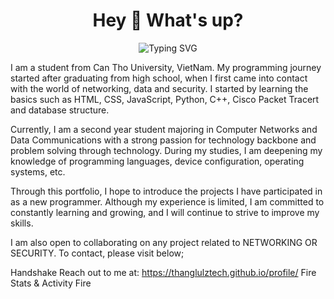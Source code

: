 <h1 align= "center"> Hey 👋 What's up?</h1>

<p align="center">
  <img src="https://readme-typing-svg.herokuapp.com?font=Fira+Code&size=24&pause=1000&color=11A542&center=true&vCenter=true&width=600&lines=+Welcome+to+my+GitHub+profile!;Who+Am+I?;ThangLulzTech" alt="Typing SVG" />
</p>
I am a student from Can Tho University, VietNam. My programming journey started after graduating from high school, when I first came into contact with the world of networking, data and security. I started by learning the basics such as HTML, CSS, JavaScript, Python, C++, Cisco Packet Tracert and database structure.

Currently, I am a second year student majoring in Computer Networks and Data Communications with a strong passion for technology backbone and problem solving through technology. During my studies, I am deepening my knowledge of programming languages, device configuration, operating systems, etc.

Through this portfolio, I hope to introduce the projects I have participated in as a new programmer. Although my experience is limited, I am committed to constantly learning and growing, and I will continue to strive to improve my skills.

I am also open to collaborating on any project related to NETWORKING OR SECURITY. To contact, please visit below;

Handshake Reach out to me at: https://thanglulztech.github.io/profile/ Fire Stats & Activity Fire
